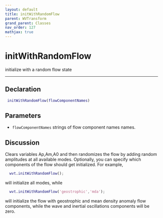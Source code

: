 ```yaml
---
layout: default
title: initWithRandomFlow
parent: WVTransform
grand_parent: Classes
nav_order: 127
mathjax: true
---
```


#  initWithRandomFlow

initialize with a random flow state


---

## Declaration
```matlab
 initWithRandomFlow(flowComponentNames)
```
## Parameters
+ `flowComponentNames`  strings of flow component names names.

## Discussion

  Clears variables Ap,Am,A0 and then randomizes the flow by adding random
  amplitudes at all available modes. Optionally, you can specify which
  components of the flow should get initialized. For example,
 
  ```matlab
    wvt.initWithRandomFlow();
  ```
 
  will initialize all modes, while
 
  ```matlab
    wvt.initWithRandomFlow('geostrophic','mda');
  ```
 
  will initialize the flow with geostrophic and mean density anomaly flow
  components, while the wave and inertial oscillations components will be
  zero.
  
      
